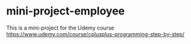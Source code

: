 # mini-project-employee
This is a mini-project for the Udemy course https://www.udemy.com/course/cplusplus-programming-step-by-step/

